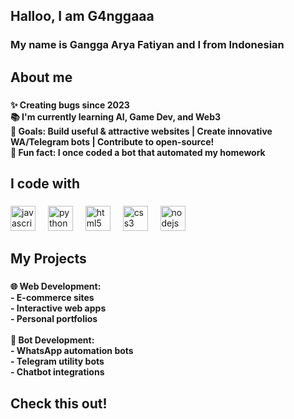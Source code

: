 <h2 align="left">Halloo, I am G4nggaaa</h2>

###

<h3 align="left">My name is Gangga Arya Fatiyan and I from Indonesian</h3>

###

<h2 align="left">About me</h2>

###

<h4 align="left">✨ Creating bugs since 2023<br>📚 I'm currently learning AI, Game Dev, and Web3<br>🎯 Goals: Build useful & attractive websites | Create innovative WA/Telegram bots | Contribute to open-source!<br>🎲 Fun fact: I once coded a bot that automated my homework</h4>

###

<h2 align="left">I code with</h2>

###

<div align="left">
  <img src="https://cdn.jsdelivr.net/gh/devicons/devicon/icons/javascript/javascript-original.svg" height="40" alt="javascript logo"  />
  <img width="12" />
  <img src="https://cdn.jsdelivr.net/gh/devicons/devicon/icons/python/python-original.svg" height="40" alt="python logo"  />
  <img width="12" />
  <img src="https://cdn.jsdelivr.net/gh/devicons/devicon/icons/html5/html5-original.svg" height="40" alt="html5 logo"  />
  <img width="12" />
  <img src="https://cdn.jsdelivr.net/gh/devicons/devicon/icons/css3/css3-original.svg" height="40" alt="css3 logo"  />
  <img width="12" />
  <img src="https://cdn.jsdelivr.net/gh/devicons/devicon/icons/nodejs/nodejs-original.svg" height="40" alt="nodejs logo"  />
</div>

###

<h2 align="left">My Projects</h2>

###

<h4 align="left">🌐 Web Development:<br>- E-commerce sites<br>- Interactive web apps<br>- Personal portfolios<br><br>🤖 Bot Development:<br>- WhatsApp automation bots<br>- Telegram utility bots<br>- Chatbot integrations</h4>

###

<h2 align="left">Check this out!</h2>

###

